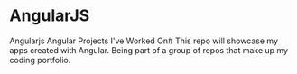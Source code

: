 # AngularJS
Angularjs  Angular Projects I've Worked On# This repo will showcase my apps created with Angular. Being part of a group of repos that make up my coding portfolio.
